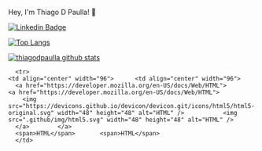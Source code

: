 Hey, I'm Thiago D Paulla! 👋


[![Linkedin Badge](https://img.shields.io/badge/-LinkedIn-blue?style=flat-square&logo=Linkedin&logoColor=white&link=https://www.linkedin.com/in/thiagodepaulla/)](https://www.linkedin.com/in/thiagodepaulla/)


[![Top Langs](https://github-readme-stats.vercel.app/api/top-langs/?username=thiagodpaulla&layout=compact)](https://github.com/thiagodpaulla/github-readme-stats)

[![thiagodpaulla github stats](https://github-readme-stats.vercel.app/api?username=thiagodpaulla)](https://github.com/thiagodpaulla/github-readme-stats)

 	  <tr>
    <td align="center" width="96">	    <td align="center" width="96">
      <a href="https://developer.mozilla.org/en-US/docs/Web/HTML">	      <a href="https://developer.mozilla.org/en-US/docs/Web/HTML">
        <img src="https://devicons.github.io/devicon/devicon.git/icons/html5/html5-original.svg" width="48" height="48" alt="HTML" />	        <img src=".github/img/html5.svg" width="48" height="48" alt="HTML" />
      </a>	      </a>
      <span>HTML</span>	      <span>HTML</span>
      </td>
   

